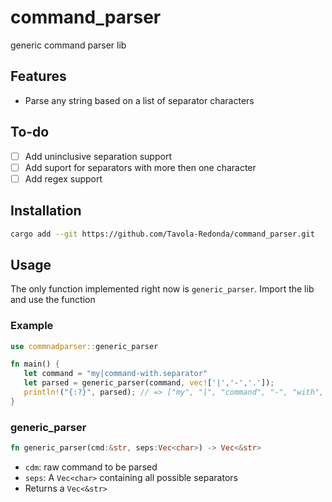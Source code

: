 # command_parser
generic command parser lib
## Features
- Parse any string based on a list of separator characters
## To-do
- [ ] Add uninclusive separation support
- [ ] Add suport for separators with more then one character
- [ ] Add regex support
## Installation

```bash
cargo add --git https://github.com/Tavola-Redonda/command_parser.git
```
## Usage
The only function implemented right now is `generic_parser`. Import the lib and use the function
### Example
```rust
use commnadparser::generic_parser

fn main() {
   let command = "my|command-with.separator"
   let parsed = generic_parser(command, vec!['|','-','.']);
   println!("{:?}", parsed); // => ["my", "|", "command", "-", "with", ".", "separator"]
}

```
### generic_parser
```rust
fn generic_parser(cmd:&str, seps:Vec<char>) -> Vec<&str>
```
- `cdm`: raw command to be parsed
- `seps`: A `Vec<char>` containing all possible separators
- Returns a `Vec<&str>`
